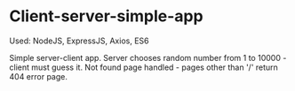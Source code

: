# Client-server-simple-app
Used: NodeJS, ExpressJS, Axios, ES6

Simple server-client app.
Server chooses random number from 1 to 10000 - client must guess it.
Not found page handled - pages other than '/' return 404 error page.
